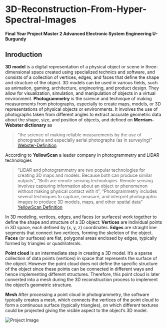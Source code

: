 # 3D-Reconstruction-From-Hyper-Spectral-Images 
__Final Year Project Master 2 Advanced Electronic System Engineering U-Burgundy__
## Inroduction
__3D model__ is a digital representation of a physical object or scene in three-dimensional space created using specialized technics and software, and consists of a collection of vertices, edges, and faces that define the shape and structure of the object. 3D models can be used in various fields, such as animation, gaming, architecture, engineering, and product design. They allow for visualization, simulation, and manipulation of objects in a virtual environment.
__Photogrammetry__ is the science and technique of making measurements from photographs, especially to create maps, models, or 3D representations of physical objects or environments. It involves the use of photographs taken from different angles to extract accurate geometric data about the shape, size, and position of objects, and defined on __Merriam-Webster dictionary__ as
> “the science of making reliable measurements by the use of photographs and especially aerial photographs (as in surveying)”
[Webster-Definition](https://www.merriam-webster.com/dictionary/photogrammetry)
>
According to __YellowScan__ a leader company in photogrammetry and LIDAR technologies 
>“LiDAR and photogrammetry are two popular technologies for creating 3D maps and models. Because both can produce similar outputs”, “Both are remote sensing technologies. Remote sensing involves capturing information about an object or phenomenon without making physical contact with it”, “Photogrammetry includes several techniques to capture, measure, and interpret photographic images to produce 3D models, maps, and other spatial data”
[YellowScan Definition](https://www.yellowscan.com/knowledge/lidar-vs-photogrammetry-key-differences-and-applications/#:~:text=LiDAR%20stands%20for%20Light%20Detection,maps%2C%20and%20other%20spatial%20data.)
>
In 3D modeling, vertices, edges, and faces (or surfaces) work together to define the shape and structure of a 3D object:
__Vertices__ are individual points in 3D space, each defined by (x, y, z) coordinates. 
__Edges__ are straight line segments that connect two vertices, forming the skeleton of the object. 
__Faces__ (or surfaces) are flat, polygonal areas enclosed by edges, typically formed by triangles or quadrilaterals.

__Point cloud__ is an intermediate step in creating a 3D model. It’s a sparse collection of data points (vertices) in space that represents the surface of the object. However the point cloud does not define the specific structure of the object since these points can be connected in different ways and hence implementing different structures. Therefore, this point cloud is later converted into a mesh during the 3D reconstruction process to implement the object’s geometric structure.

__Mesh__ After processing a point cloud in photogrammetry, the software typically creates a mesh, which connects the vertices of the point cloud to form a continuous surface (typically triangles), on which different textures could be projected giving the visible aspect to the object’s 3D model.

![Project Image](Images/3D-Reconstruction-From-Hyper-Spectral-Images/Electromagnetic-Spectrum_accurate1.png)
